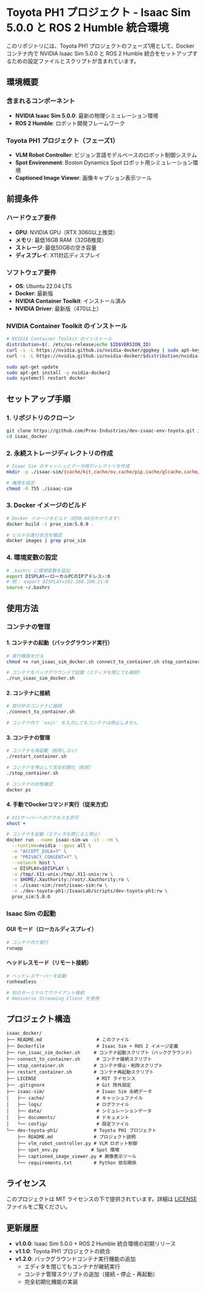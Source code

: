 # Toyota PH1 プロジェクト - Isaac Sim 5.0.0 と ROS 2 Humble 統合環境

このリポジトリには、Toyota PH1 プロジェクトのフェーズ1用として、Docker コンテナ内で NVIDIA Isaac Sim 5.0.0 と ROS 2 Humble 統合をセットアップするための設定ファイルとスクリプトが含まれています。

## 環境概要

### 含まれるコンポーネント
- **NVIDIA Isaac Sim 5.0.0**: 最新の物理シミュレーション環境
- **ROS 2 Humble**: ロボット開発フレームワーク

### Toyota PH1 プロジェクト（フェーズ1）
- **VLM Robot Controller**: ビジョン言語モデルベースのロボット制御システム
- **Spot Environment**: Boston Dynamics Spot ロボット用シミュレーション環境
- **Captioned Image Viewer**: 画像キャプション表示ツール


## 前提条件

### ハードウェア要件
- **GPU**: NVIDIA GPU（RTX 3060以上推奨）
- **メモリ**: 最低16GB RAM（32GB推奨）
- **ストレージ**: 最低50GBの空き容量
- **ディスプレイ**: X11対応ディスプレイ

### ソフトウェア要件
- **OS**: Ubuntu 22.04 LTS
- **Docker**: 最新版
- **NVIDIA Container Toolkit**: インストール済み
- **NVIDIA Driver**: 最新版（470以上）

### NVIDIA Container Toolkit のインストール
```bash
# NVIDIA Container Toolkit のインストール
distribution=$(. /etc/os-release;echo $ID$VERSION_ID)
curl -s -L https://nvidia.github.io/nvidia-docker/gpgkey | sudo apt-key add -
curl -s -L https://nvidia.github.io/nvidia-docker/$distribution/nvidia-docker.list | sudo tee /etc/apt/sources.list.d/nvidia-docker.list

sudo apt-get update
sudo apt-get install -y nvidia-docker2
sudo systemctl restart docker
```

## セットアップ手順

### 1. リポジトリのクローン
```bash
git clone https://github.com/Prox-Industries/dev-isaac-env-toyota.git isaac_docker
cd isaac_docker
```

### 2. 永続ストレージディレクトリの作成
```bash
# Isaac Sim のキャッシュとデータ用ディレクトリを作成
mkdir -p ./isaac-sim/{cache/kit,cache/ov,cache/pip,cache/glcache,cache/computecache,logs,data,documents,config}

# 権限を設定
chmod -R 755 ./isaac-sim
```

### 3. Docker イメージのビルド
```bash
# Docker イメージをビルド（約30-60分かかります）
docker build -t prox_sim:5.0.0 .

# ビルドの進行状況を確認
docker images | grep prox_sim
```

### 4. 環境変数の設定
```bash
# .bashrc に環境変数を追加
export DISPLAY=<ローカルPCのIPアドレス>:0
# 例： export DISPLAY=192.168.100.21:0
source ~/.bashrc
```

## 使用方法

### コンテナの管理

#### 1. コンテナの起動（バックグラウンド実行）
```bash
# 実行権限を付与
chmod +x run_isaac_sim_docker.sh connect_to_container.sh stop_container.sh restart_container.sh

# コンテナをバックグラウンドで起動（エディタを閉じても継続）
./run_isaac_sim_docker.sh
```

#### 2. コンテナに接続
```bash
# 実行中のコンテナに接続
./connect_to_container.sh

# コンテナ内で 'exit' を入力してもコンテナは停止しません
```

#### 3. コンテナの管理
```bash
# コンテナを再起動（削除しない）
./restart_container.sh

# コンテナを停止して完全初期化（削除）
./stop_container.sh

# コンテナの状態確認
docker ps
```

#### 4. 手動でDockerコマンド実行（従来方式）
```bash
# X11サーバーへのアクセスを許可
xhost +

# コンテナを起動（エディタを閉じると停止）
docker run --name isaac-sim-ws -it --rm \
  --runtime=nvidia --gpus all \
  -e "ACCEPT_EULA=Y" \
  -e "PRIVACY_CONSENT=Y" \
  --network host \
  -e DISPLAY=$DISPLAY \
  -v /tmp/.X11-unix:/tmp/.X11-unix:rw \
  -v $HOME/.Xauthority:/root/.Xauthority:ro \
  -v ./isaac-sim:/root/isaac-sim:rw \
  -v ./dev-toyota-ph1:/IsaacLab/scripts/dev-toyota-ph1:rw \
  prox_sim:5.0.0
```

### Isaac Sim の起動

#### GUI モード（ローカルディスプレイ）
```bash
# コンテナ内で実行
runapp
```

#### ヘッドレスモード（リモート接続）
```bash
# ヘッドレスサーバーを起動
runheadless

# 別のターミナルでクライアント接続
# Omniverse Streaming Client を使用
```


## プロジェクト構造

```
isaac_docker/
├── README.md                    # このファイル
├── Dockerfile                   # Isaac Sim + ROS 2 イメージ定義
├── run_isaac_sim_docker.sh     # コンテナ起動スクリプト（バックグラウンド）
├── connect_to_container.sh      # コンテナ接続スクリプト
├── stop_container.sh           # コンテナ停止・削除スクリプト
├── restart_container.sh        # コンテナ再起動スクリプト
├── LICENSE                      # MIT ライセンス
├── .gitignore                   # Git 除外設定
├── isaac-sim/                   # Isaac Sim 永続データ
│   ├── cache/                   # キャッシュファイル
│   ├── logs/                    # ログファイル
│   ├── data/                    # シミュレーションデータ
│   ├── documents/               # ドキュメント
│   └── config/                  # 設定ファイル
└── dev-toyota-ph1/             # Toyota PH1 プロジェクト
    ├── README.md               # プロジェクト説明
    ├── vlm_robot_controller.py # VLM ロボット制御
    ├── spot_env.py            # Spot 環境
    ├── captioned_image_viewer.py # 画像表示ツール
    └── requirements.txt        # Python 依存関係
```

## ライセンス

このプロジェクトは MIT ライセンスの下で提供されています。詳細は [LICENSE](LICENSE) ファイルをご覧ください。


## 更新履歴

- **v1.0.0**: Isaac Sim 5.0.0 + ROS 2 Humble 統合環境の初期リリース
- **v1.1.0**: Toyota PH1 プロジェクトの統合
- **v1.2.0**: バックグラウンドコンテナ実行機能の追加
  - エディタを閉じてもコンテナが継続実行
  - コンテナ管理スクリプトの追加（接続・停止・再起動）
  - 完全初期化機能の実装
